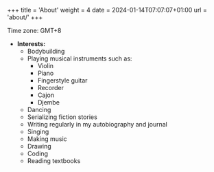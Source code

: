 +++
title = 'About'
weight = 4
date = 2024-01-14T07:07:07+01:00
url = 'about/'
+++

Time zone: GMT+8

- **Interests:**
  - Bodybuilding
  - Playing musical instruments such as:
    - Violin
    - Piano
    - Fingerstyle guitar
    - Recorder
    - Cajon
    - Djembe
  - Dancing
  - Serializing fiction stories
  - Writing regularly in my autobiography and journal
  - Singing
  - Making music
  - Drawing
  - Coding
  - Reading textbooks